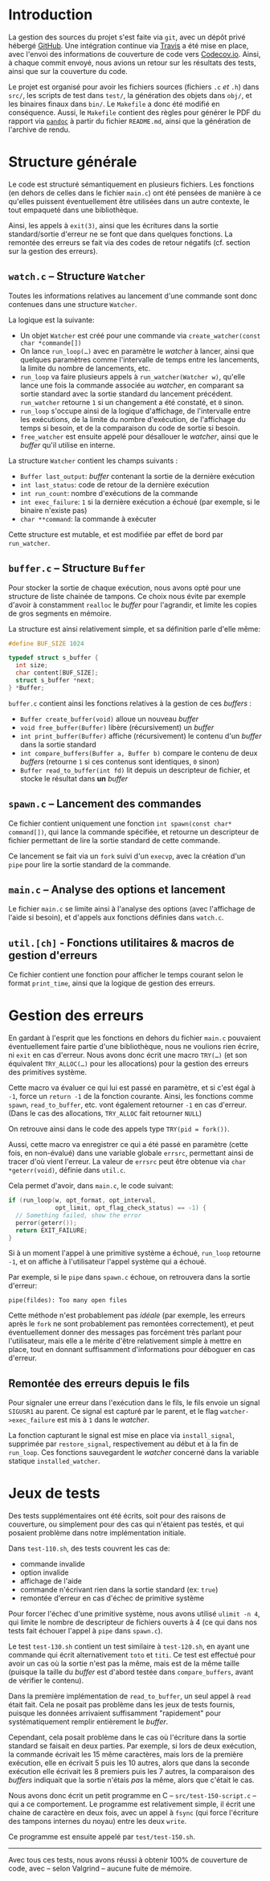 # Introduction

La gestion des sources du projet s'est faite via `git`, avec un dépôt privé hébergé [GitHub](https://github.com).
Une intégration continue via [Travis](https://travis-ci.com/) a été mise en place, avec l'envoi des informations de couverture de code vers [Codecov.io](https://codecov.io).
Ainsi, à chaque commit envoyé, nous avions un retour sur les résultats des tests, ainsi que sur la couverture du code.

Le projet est organisé pour avoir les fichiers sources (fichiers `.c` *et* `.h`) dans `src/`, les scripts de test dans `test/`, la génération des objets dans `obj/`, et les binaires finaux dans `bin/`.
Le `Makefile` a donc été modifié en conséquence.
Aussi, le `Makefile` contient des règles pour générer le PDF du rapport via [`pandoc`](http://pandoc.org) à partir du fichier `README.md`, ainsi que la génération de l'archive de rendu.

# Structure générale

Le code est structuré sémantiquement en plusieurs fichiers.
Les fonctions (en dehors de celles dans le fichier `main.c`) ont été pensées de manière à ce qu'elles puissent éventuellement être utilisées dans un autre contexte, le tout empaqueté dans une bibliothèque.

Ainsi, les appels à `exit(3)`, ainsi que les écritures dans la sortie standard/sortie d'erreur ne se font que dans quelques fonctions.
La remontée des erreurs se fait via des codes de retour négatifs (cf. section sur la gestion des erreurs).

## `watch.c` – Structure `Watcher`

Toutes les informations relatives au lancement d'une commande sont donc contenues dans une structure `Watcher`.

La logique est la suivante:

 - Un objet `Watcher` est créé pour une commande via `create_watcher(const char *commande[])`
 - On lance `run_loop(…)` avec en paramètre le *watcher* à lancer, ainsi que quelques paramètres comme l'intervalle de temps entre les lancements, la limite du nombre de lancements, etc.
 - `run_loop` va faire plusieurs appels à `run_watcher(Watcher w)`, qu'elle lance une fois la commande associée au *watcher*, en comparant sa sortie standard avec la sortie standard du lancement précédent.
   `run_watcher` retourne `1` si un changement a été constaté, et `0` sinon.
 - `run_loop` s'occupe ainsi de la logique d'affichage, de l'intervalle entre les exécutions, de la limite du nombre d'exécution, de l'affichage du temps si besoin, et de la comparaison du code de sortie si besoin.
 - `free_watcher` est ensuite appelé pour désallouer le *watcher*, ainsi que le *buffer* qu'il utilise en interne.

La structure `Watcher` contient les champs suivants :

  - `Buffer last_output`: *buffer* contenant la sortie de la dernière exécution
  - `int last_status`: code de retour de la dernière exécution
  - `int run_count`: nombre d'exécutions de la commande
  - `int exec_failure`: `1` si la dernière exécution a échoué (par exemple, si le binaire n'existe pas)
  - `char **command`: la commande à exécuter

Cette structure est mutable, et est modifiée par effet de bord par `run_watcher`.

## `buffer.c` – Structure `Buffer`

Pour stocker la sortie de chaque exécution, nous avons opté pour une structure de liste chainée de tampons.
Ce choix nous évite par exemple d'avoir à constamment `realloc` le *buffer* pour l'agrandir, et limite les copies de gros segments en mémoire.

La structure est ainsi relativement simple, et sa définition parle d'elle même:

```c
#define BUF_SIZE 1024

typedef struct s_buffer {
  int size;
  char content[BUF_SIZE];
  struct s_buffer *next;
} *Buffer;
```

`buffer.c` contient ainsi les fonctions relatives à la gestion de ces *buffers* :


 - `Buffer create_buffer(void)` alloue un nouveau *buffer*
 - `void free_buffer(Buffer)` libère (récursivement) un *buffer*
 - `int print_buffer(Buffer)` affiche (récursivement) le contenu d'un *buffer* dans la sortie standard
 - `int compare_buffers(Buffer a, Buffer b)` compare le contenu de deux *buffers* (retourne `1` si ces contenus sont identiques, `0` sinon)
 - `Buffer read_to_buffer(int fd)` lit depuis un descripteur de fichier, et stocke le résultat dans **un** *buffer*

## `spawn.c` – Lancement des commandes

Ce fichier contient uniquement une fonction `int spawn(const char* command[])`, qui lance la commande spécifiée, et retourne un descripteur de fichier permettant de lire la sortie standard de cette commande.

Ce lancement se fait via un `fork` suivi d'un `execvp`, avec la création d'un `pipe` pour lire la sortie standard de la commande.

## `main.c` – Analyse des options et lancement

Le fichier `main.c` se limite ainsi à l'analyse des options (avec l'affichage de l'aide si besoin), et d'appels aux fonctions définies dans `watch.c`.

## `util.[ch]` - Fonctions utilitaires & macros de gestion d'erreurs

Ce fichier contient une fonction pour afficher le temps courant selon le format `print_time`, ainsi que la logique de gestion des erreurs.

# Gestion des erreurs

En gardant à l'esprit que les fonctions en dehors du fichier `main.c` pouvaient éventuellement faire partie d'une bibliothèque, nous ne voulions rien écrire, ni `exit` en cas d'erreur.
Nous avons donc écrit une macro `TRY(…)` (et son équivalent `TRY_ALLOC(…)` pour les allocations) pour la gestion des erreurs des primitives système.

Cette macro va évaluer ce qui lui est passé en paramètre, et si c'est égal à `-1`, force un `return -1` de la fonction courante.
Ainsi, les fonctions comme `spawn`, `read_to_buffer`, etc. vont également retourner `-1` en cas d'erreur.
(Dans le cas des allocations, `TRY_ALLOC` fait retourner `NULL`)

On retrouve ainsi dans le code des appels type `TRY(pid = fork())`.

Aussi, cette macro va enregistrer ce qui a été passé en paramètre (cette fois, en non-évalué) dans une variable globale `errsrc`, permettant ainsi de tracer d'où vient l'erreur.
La valeur de `errsrc` peut être obtenue via `char *geterr(void)`, définie dans `util.c`.

Cela permet d'avoir, dans `main.c`, le code suivant:

```c
if (run_loop(w, opt_format, opt_interval,
             opt_limit, opt_flag_check_status) == -1) {
  // Something failed, show the error
  perror(geterr());
  return EXIT_FAILURE;
}
```

Si à un moment l'appel à une primitive système a échoué, `run_loop` retourne `-1`, et on affiche à l'utilisateur l'appel système qui a échoué.

Par exemple, si le `pipe` dans `spawn.c` échoue, on retrouvera dans la sortie d'erreur:

    pipe(fildes): Too many open files

Cette méthode n'est probablement pas *idéale* (par exemple, les erreurs après le `fork` ne sont probablement pas remontées correctement), et peut éventuellement donner des messages pas forcément très parlant pour l'utilisateur, mais elle a le mérite d'être relativement simple à mettre en place, tout en donnant suffisamment d'informations pour déboguer en cas d'erreur.

## Remontée des erreurs depuis le fils

Pour signaler une erreur dans l'exécution dans le fils, le fils envoie un signal `SIGUSR1` au parent.
Ce signal est capturé par le parent, et le flag `watcher->exec_failure` est mis à `1` dans le *watcher*.

La fonction capturant le signal est mise en place via `install_signal`, supprimée par `restore_signal`, respectivement au début et à la fin de `run_loop`.
Ces fonctions sauvegardent le *watcher* concerné dans la variable statique `installed_watcher`.

# Jeux de tests

Des tests supplémentaires ont été écrits, soit pour des raisons de couverture, ou simplement pour des cas qui n'étaient pas testés, et qui posaient problème dans notre implémentation initiale.

Dans `test-110.sh`, des tests couvrent les cas de:

  - commande invalide
  - option invalide
  - affichage de l'aide
  - commande n'écrivant rien dans la sortie standard (ex: `true`)
  - remontée d'erreur en cas d'échec de primitive système

Pour forcer l'échec d'une primitive système, nous avons utilisé `ulimit -n 4`, qui limite le nombre de descripteur de fichiers ouverts à 4 (ce qui dans nos tests fait échouer l'appel à `pipe` dans `spawn.c`).

Le test `test-130.sh` contient un test similaire à `test-120.sh`, en ayant une commande qui écrit alternativement `toto` et `titi`.
Ce test est effectué pour avoir un cas où la sortie n'est pas la même, mais est de la même taille (puisque la taille du *buffer* est d'abord testée dans `compare_buffers`, avant de vérifier le contenu).

Dans la première implémentation de `read_to_buffer`, un seul appel à `read` était fait.
Cela ne posait pas problème dans les jeux de tests fournis, puisque les données arrivaient suffisamment "rapidement" pour systématiquement remplir entièrement le *buffer*.

Cependant, cela posait problème dans le cas où l'écriture dans la sortie standard se faisait en deux parties.
Par exemple, si lors de deux exécution, la commande écrivait les 15 même caractères, mais lors de la première exécution, elle en écrivait 5 puis les 10 autres, alors que dans la seconde exécution elle écrivait les 8 premiers puis les 7 autres, la comparaison des *buffers* indiquait que la sortie n'étais *pas* la même, alors que c'était le cas.

Nous avons donc écrit un petit programme en C – `src/test-150-script.c` – qui a ce comportement.
Le programme est relativement simple, il écrit une chaine de caractère en deux fois, avec un appel à `fsync` (qui force l'écriture des tampons internes du noyau) entre les deux `write`.

Ce programme est ensuite appelé par `test/test-150.sh`.

---

Avec tous ces tests, nous avons réussi à obtenir 100% de couverture de code, avec – selon Valgrind – aucune fuite de mémoire.
